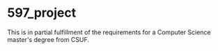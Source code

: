 # 597_project
This is in partial fulfillment of the requirements for a Computer Science master's degree from CSUF. 
